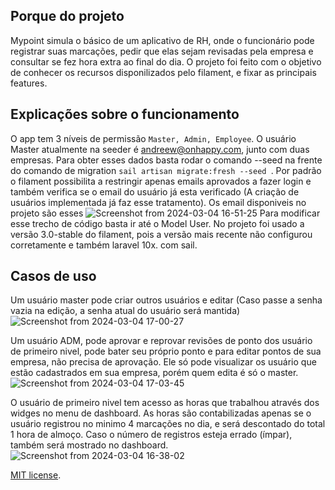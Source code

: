 ## Porque do projeto

Mypoint simula o básico de um aplicativo de RH, onde o funcionário pode registrar suas marcações, pedir que elas sejam revisadas pela empresa e consultar se fez hora extra ao final do dia.
O projeto foi feito com o objetivo de conhecer os recursos disponilizados pelo filament, e fixar as principais features.

## Explicações sobre o funcionamento

O app tem 3 níveis de permissão ``` Master, Admin, Employee ```.
O usuário Master atualmente na seeder é andreew@onhappy.com, junto com duas empresas.
Para obter esses dados basta rodar o comando --seed na frente do comando de migration ```sail artisan migrate:fresh --seed ```.
Por padrão o filament possibilita a restringir apenas emails aprovados a fazer login e também verifica se o email do usuário já esta verificado (A criação de usuários implementada já faz esse tratamento).
Os email disponiveis no projeto são esses ![Screenshot from 2024-03-04 16-51-25](https://github.com/Andreewkj/mypoint/assets/62602623/e4ff3360-b7e7-4e84-9de4-aa6a308a8e09)
Para modificar esse trecho de código basta ir até o Model User.
No projeto foi usado a versão 3.0-stable do filament, pois a versão mais recente não configurou corretamente e também laravel 10x. com sail.


## Casos de uso
Um usuário master pode criar outros usuários e editar (Caso passe a senha vazia na edição, a senha atual do usuário será mantida)
![Screenshot from 2024-03-04 17-00-27](https://github.com/Andreewkj/mypoint/assets/62602623/265d4462-c4ab-43dc-beaa-52d9e061a05e)

Um usuário ADM, pode aprovar e reprovar revisões de ponto dos usuário de primeiro nivel, pode bater seu próprio ponto e para editar pontos de sua empresa, não precisa de aprovação.
Ele só pode visualizar os usuário que estão cadastrados em sua empresa, porém quem edita é só o master.
![Screenshot from 2024-03-04 17-03-45](https://github.com/Andreewkj/mypoint/assets/62602623/f93539b3-933f-46ca-a554-272c4bd13e9a)

O usuário de primeiro nivel tem acesso as horas que trabalhou através dos widges no menu de dashboard.
As horas são contabilizadas apenas se o usuário registrou no minimo 4 marcações no dia, e será descontado do total 1 hora de almoço.
Caso o número de registros esteja errado (ímpar), também será mostrado no dashboard.
![Screenshot from 2024-03-04 16-38-02](https://github.com/Andreewkj/mypoint/assets/62602623/6e67113c-3b28-4c9e-bae8-a9c9abd1a7d9)


[MIT license](https://opensource.org/licenses/MIT).
